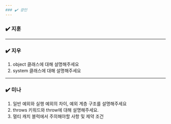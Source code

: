 ```yaml
---
### ✔️ 광민
---
```


### ✔️ 지훈

---

### ✔️ 지우

1. object 클래스에 대해 설명해주세요
2. system 클래스에 대해 설명해주세요

---

### ✔️ 미나

1. 일반 예외와 실행 예외의 차이, 예외 계층 구조를 설명해주세요
2. throws 키워드와 throw에 대해 설명해주세요.
3. 멀티 캐치 블럭에서 주의해야할 사항 및 제약 조건
